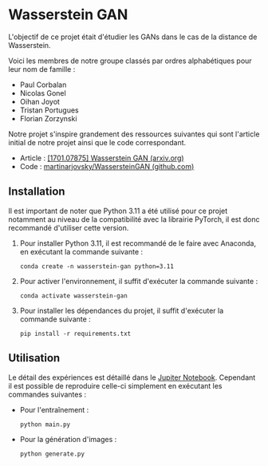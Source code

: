 # Wasserstein GAN
L'objectif de ce projet était d'étudier les GANs dans le cas de la distance de Wasserstein.

Voici les membres de notre groupe classés par ordres alphabétiques pour leur nom de famille :
- Paul Corbalan
- Nicolas Gonel
- Oihan Joyot
- Tristan Portugues
- Florian Zorzynski

Notre projet s'inspire grandement des ressources suivantes qui sont l'article initial de notre projet ainsi que le code correspondant.
- Article : [[1701.07875] Wasserstein GAN (arxiv.org)](https://arxiv.org/abs/1701.07875)
- Code : [martinarjovsky/WassersteinGAN (github.com)](https://github.com/martinarjovsky/WassersteinGAN)


## Installation
Il est important de noter que Python 3.11 a été utilisé pour ce projet notamment au niveau de la compatibilité avec la librairie PyTorch, il est donc recommandé d'utiliser cette version.
1. Pour installer Python 3.11, il est recommandé de le faire avec Anaconda, en exécutant la commande suivante :
    ```shell
    conda create -n wasserstein-gan python=3.11
    ```
2. Pour activer l'environnement, il suffit d'exécuter la commande suivante :
    ```shell
    conda activate wasserstein-gan
    ```
3. Pour installer les dépendances du projet, il suffit d'exécuter la commande suivante :
    ```shell
    pip install -r requirements.txt
    ```


## Utilisation
Le détail des expériences est détaillé dans le [Jupiter Notebook](./notebook.ipynb). Cependant il est possible de reproduire celle-ci simplement en exécutant les commandes suivantes :
- Pour l'entraînement :
    ```shell
    python main.py
    ```
- Pour la génération d'images :
    ```shell
    python generate.py
    ```
